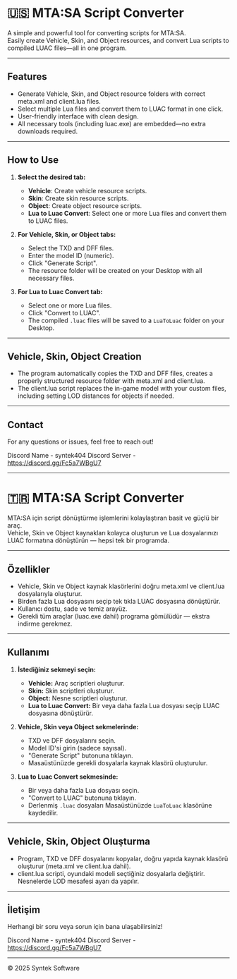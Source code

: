 # 🇺🇸 MTA:SA Script Converter

A simple and powerful tool for converting scripts for MTA:SA.  
Easily create Vehicle, Skin, and Object resources, and convert Lua scripts to compiled LUAC files—all in one program.

---

## Features

- Generate Vehicle, Skin, and Object resource folders with correct meta.xml and client.lua files.  
- Select multiple Lua files and convert them to LUAC format in one click.  
- User-friendly interface with clean design.  
- All necessary tools (including luac.exe) are embedded—no extra downloads required.

---

## How to Use

1. **Select the desired tab:**  
   - **Vehicle**: Create vehicle resource scripts.  
   - **Skin**: Create skin resource scripts.  
   - **Object**: Create object resource scripts.  
   - **Lua to Luac Convert**: Select one or more Lua files and convert them to LUAC files.

2. **For Vehicle, Skin, or Object tabs:**  
   - Select the TXD and DFF files.  
   - Enter the model ID (numeric).  
   - Click "Generate Script".  
   - The resource folder will be created on your Desktop with all necessary files.

3. **For Lua to Luac Convert tab:**  
   - Select one or more Lua files.  
   - Click "Convert to LUAC".  
   - The compiled `.luac` files will be saved to a `LuaToLuac` folder on your Desktop.

---

## Vehicle, Skin, Object Creation

- The program automatically copies the TXD and DFF files, creates a properly structured resource folder with meta.xml and client.lua.  
- The client.lua script replaces the in-game model with your custom files, including setting LOD distances for objects if needed.

---

## Contact

For any questions or issues, feel free to reach out!

Discord Name - syntek404
Discord Server - https://discord.gg/Fc5a7WBgU7

---

# 🇹🇷 MTA:SA Script Converter

MTA:SA için script dönüştürme işlemlerini kolaylaştıran basit ve güçlü bir araç.  
Vehicle, Skin ve Object kaynakları kolayca oluşturun ve Lua dosyalarınızı LUAC formatına dönüştürün — hepsi tek bir programda.

---

## Özellikler

- Vehicle, Skin ve Object kaynak klasörlerini doğru meta.xml ve client.lua dosyalarıyla oluşturur.  
- Birden fazla Lua dosyasını seçip tek tıkla LUAC dosyasına dönüştürür.  
- Kullanıcı dostu, sade ve temiz arayüz.  
- Gerekli tüm araçlar (luac.exe dahil) programa gömülüdür — ekstra indirme gerekmez.

---

## Kullanımı

1. **İstediğiniz sekmeyi seçin:**  
   - **Vehicle:** Araç scriptleri oluşturur.  
   - **Skin:** Skin scriptleri oluşturur.  
   - **Object:** Nesne scriptleri oluşturur.  
   - **Lua to Luac Convert:** Bir veya daha fazla Lua dosyası seçip LUAC dosyasına dönüştürür.

2. **Vehicle, Skin veya Object sekmelerinde:**  
   - TXD ve DFF dosyalarını seçin.  
   - Model ID'si girin (sadece sayısal).  
   - "Generate Script" butonuna tıklayın.  
   - Masaüstünüzde gerekli dosyalarla kaynak klasörü oluşturulur.

3. **Lua to Luac Convert sekmesinde:**  
   - Bir veya daha fazla Lua dosyası seçin.  
   - "Convert to LUAC" butonuna tıklayın.  
   - Derlenmiş `.luac` dosyaları Masaüstünüzde `LuaToLuac` klasörüne kaydedilir.

---

## Vehicle, Skin, Object Oluşturma

- Program, TXD ve DFF dosyalarını kopyalar, doğru yapıda kaynak klasörü oluşturur (meta.xml ve client.lua dahil).  
- client.lua scripti, oyundaki modeli seçtiğiniz dosyalarla değiştirir. Nesnelerde LOD mesafesi ayarı da yapılır.

---

## İletişim

Herhangi bir soru veya sorun için bana ulaşabilirsiniz!

Discord Name - syntek404
Discord Server - https://discord.gg/Fc5a7WBgU7

---

© 2025 Syntek Software
